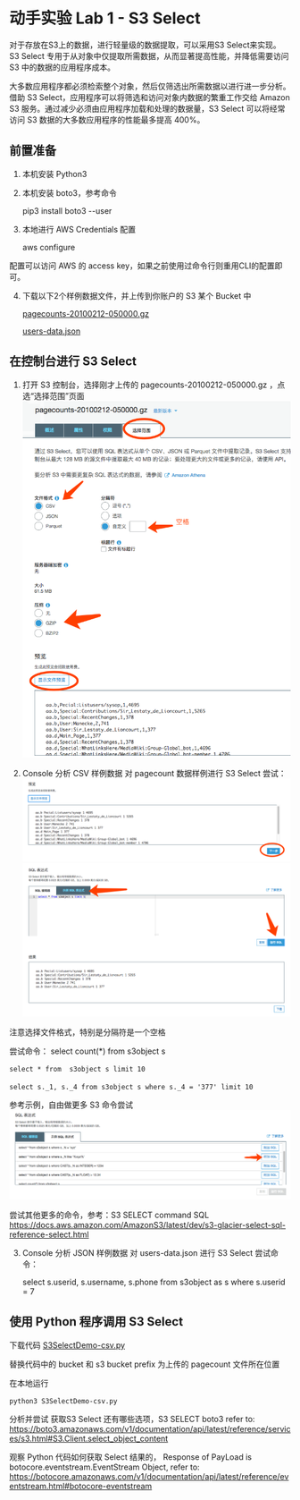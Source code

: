 # 动手实验 Lab 1 - S3 Select

对于存放在S3上的数据，进行轻量级的数据提取，可以采用S3 Select来实现。S3 Select 专用于从对象中仅提取所需数据，从而显著提高性能，并降低需要访问 S3 中的数据的应用程序成本。

大多数应用程序都必须检索整个对象，然后仅筛选出所需数据以进行进一步分析。借助 S3 Select，应用程序可以将筛选和访问对象内数据的繁重工作交给 Amazon S3 服务。通过减少必须由应用程序加载和处理的数据量，S3 Select 可以将经常访问 S3 数据的大多数应用程序的性能最多提高 400%。


## 前置准备
1. 本机安装 Python3

2. 本机安装 boto3，参考命令

    pip3 install boto3 --user

3. 本地进行 AWS Credentials 配置

    aws configure

配置可以访问 AWS 的 access key，如果之前使用过命令行则重用CLI的配置即可。

4. 下载以下2个样例数据文件，并上传到你账户的 S3 某个 Bucket 中

    [pagecounts-20100212-050000.gz](./sample-data/pagecounts-20100212-050000.gz)

    [users-data.json](./sample-data/users-data.json)

## 在控制台进行 S3 Select

1. 打开 S3 控制台，选择刚才上传的 pagecounts-20100212-050000.gz ，点选“选择范围”页面
![在控制台进行S3 Select](./img/img1.png)

2. Console 分析 CSV 样例数据
对 pagecount 数据样例进行 S3 Select 尝试：
![下一步](./img/img2.png)
![SQL](./img/img3.png)

注意选择文件格式，特别是分隔符是一个空格

尝试命令：
    select count(*) from s3object s

    select * from  s3object s limit 10

    select s._1, s._4 from s3object s where s._4 = '377' limit 10

参考示例，自由做更多 S3 命令尝试
![示例](./img/img4.png)

尝试其他更多的命令，参考：S3 SELECT command SQL
https://docs.aws.amazon.com/AmazonS3/latest/dev/s3-glacier-select-sql-reference-select.html



3. Console 分析 JSON 样例数据
对 users-data.json 进行 S3 Select
尝试命令：

    select s.userid, s.username, s.phone from s3object as s where s.userid = 7

## 使用 Python 程序调用 S3 Select

下载代码 [S3SelectDemo-csv.py](./S3SelectDemo-csv.py) 

替换代码中的 bucket 和 s3 bucket prefix 为上传的 pagecount 文件所在位置 

在本地运行

    python3 S3SelectDemo-csv.py

分析并尝试 获取S3 Select 还有哪些选项，S3 SELECT boto3 refer to:
https://boto3.amazonaws.com/v1/documentation/api/latest/reference/services/s3.html#S3.Client.select_object_content

观察 Python 代码如何获取 Select 结果的，
Response of PayLoad is botocore.eventstream.EventStream Object, refer to:
https://botocore.amazonaws.com/v1/documentation/api/latest/reference/eventstream.html#botocore-eventstream